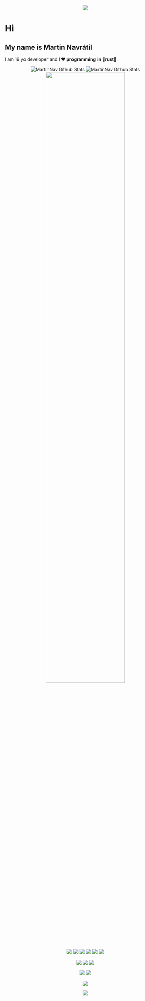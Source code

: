 <p align="center">
 <img src="https://capsule-render.vercel.app/api?type=waving&color=gradient&height=60&section=header" />
</p>
<h1>Hi</h1>
<h2> My name is Martin Navrátil</h2>
<p>I am 19 yo developer and <strong>I ❤️ programming in 🦀rust🦀</strong></p>
<p align="center">
<img align="left " alt="MartinNav Github Stats" src="https://github-readme-stats.vercel.app/api?username=martinnav&show_icons=true&title_color=fff&icon_color=3FB950&text_color=9f9f9f&bg_color=151515&count_private=true" />
<img align="left " alt="MartinNav Github Stats" src="https://github-readme-stats.vercel.app/api/top-langs/?username=MartinNav&theme=blue-green"> 
<img width="70%" src="https://github-readme-streak-stats.herokuapp.com/?user=MartinNav&theme=dark&custom_title=streak-stats&hide_border=false&layout=compact" />
</p>



<p align="center">
<img src="https://img.shields.io/badge/Language-Rust-informational?style=for-the-badge&logoColor=white&color=orange" />
<img src="https://img.shields.io/badge/Language-Csharp-informational?style=for-the-badge&logoColor=white&color=blue" />
<img src="https://img.shields.io/badge/Language-C/C++-informational?style=for-the-badge&logoColor=white&color=darkblue" />
 <img src="https://img.shields.io/badge/Language-JS-informational?style=for-the-badge&logoColor=white&color=yellow" />
 <img src="https://img.shields.io/badge/Language-Zig-informational?style=for-the-badge&logoColor=white&color=yellow" />
 <img src="https://img.shields.io/badge/Language-Python-informational?style=for-the-badge&logoColor=white&color=lightblue" />
</p>
<p align="center">
  <img src="https://img.shields.io/badge/Editor-NeoVim-informational?style=for-the-badge&logoColor=white&color=darkcyan" />
 <img src="https://img.shields.io/badge/Editor-VSCode-informational?style=for-the-badge&logoColor=white&color=darkcyan" />
 <img src="https://img.shields.io/badge/Editor-VisualStudio-informational?style=for-the-badge&logoColor=white&color=darkcyan" />
</p>
<p align="center">
 <img src="https://img.shields.io/badge/OS-Windows-informational?style=for-the-badge&logoColor=white&color=darkgreen" />
 <img src="https://img.shields.io/badge/OS-Ubuntu Mate-informational?style=for-the-badge&logoColor=white&color=darkgreen" />
</p>


<p align="center">
 <img src="https://skillicons.dev/icons?i=github,git,rust,js,c,neovim,zig,php,py,tauri,kotlin,go" />
</p>

<p align="center">
 <img src="https://capsule-render.vercel.app/api?type=waving&color=gradient&height=60&section=footer" />
</p>
<!--
**MartinNav/MartinNav** is a ✨ _special_ ✨ repository because its `README.md` (this file) appears on your GitHub profile.

Here are some ideas to get you started:

- 🔭 I’m currently working on ...
- 🌱 I’m currently learning ...
- 👯 I’m looking to collaborate on ...
- 🤔 I’m looking for help with ...
- 💬 Ask me about ...
- 📫 How to reach me: ...
- 😄 Pronouns: ...
- ⚡ Fun fact: ...
-->
